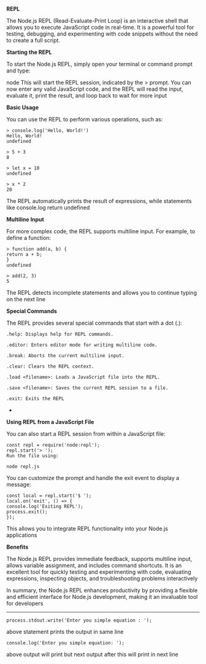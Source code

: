 ****REPL****

The Node.js REPL (Read-Evaluate-Print Loop) is an interactive shell that allows you to execute JavaScript code in real-time. It is a powerful tool for testing, debugging, and experimenting with code snippets without the need to create a full script.

****Starting the REPL****

To start the Node.js REPL, simply open your terminal or command prompt and type:

node
This will start the REPL session, indicated by the > prompt. You can now enter any valid JavaScript code, and the REPL will read the input, evaluate it, print the result, and loop back to wait for more input

****Basic Usage****

You can use the REPL to perform various operations, such as:

    > console.log('Hello, World!')
    Hello, World!
    undefined

    > 5 + 3
    8

    > let x = 10
    undefined

    > x * 2
    20
The REPL automatically prints the result of expressions, while statements like console.log return undefined

****Multiline Input****

For more complex code, the REPL supports multiline input. For example, to define a function:

    > function add(a, b) {
    return a + b;
    }
    undefined

    > add(2, 3)
    5
The REPL detects incomplete statements and allows you to continue typing on the next line


****Special Commands****

The REPL provides several special commands that start with a dot (.):

    .help: Displays help for REPL commands.

    .editor: Enters editor mode for writing multiline code.

    .break: Aborts the current multiline input.

    .clear: Clears the REPL context.

    .load <filename>: Loads a JavaScript file into the REPL.

    .save <filename>: Saves the current REPL session to a file.

    .exit: Exits the REPL
+

****Using REPL from a JavaScript File****

You can also start a REPL session from within a JavaScript file:

    const repl = require('node:repl');
    repl.start('> ');
    Run the file using:

    node repl.js
You can customize the prompt and handle the exit event to display a message:

    const local = repl.start('$ ');
    local.on('exit', () => {
    console.log('Exiting REPL');
    process.exit();
    });
This allows you to integrate REPL functionality into your Node.js applications


****Benefits****

The Node.js REPL provides immediate feedback, supports multiline input, allows variable assignment, and includes command shortcuts. It is an excellent tool for quickly testing and experimenting with code, evaluating expressions, inspecting objects, and troubleshooting problems interactively


In summary, the Node.js REPL enhances productivity by providing a flexible and efficient interface for Node.js development, making it an invaluable tool for developers

------ 

    process.stdout.write('Enter you simple equation : ');

above statement prints the output in same line

    console.log('Enter you simple equation: '); 

above output will print but next output after this will print in next line

